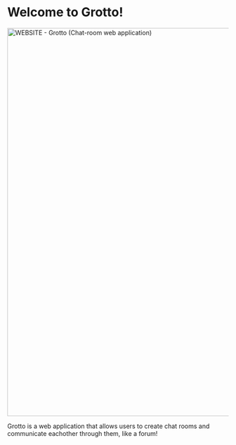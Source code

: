 
#  Welcome to Grotto!

 <img width="1646" height="882" alt="WEBSITE - Grotto (Chat-room web application)" src="https://github.com/user-attachments/assets/b20bf83a-9b4e-419b-b538-64752d48c52c" />

Grotto is a web application that allows users to create chat rooms and communicate eachother through them, like a forum!
